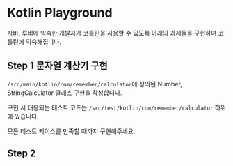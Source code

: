 # Kotlin Playground

자바, 루비에 익숙한 개발자가 코틀린을 사용할 수 있도록 아래의 과제들을 구현하며 코틀린에 익숙해집니다.

## Step 1 문자열 계산기 구현

```/src/main/kotlin/com/remember/calculator```에 정의된 Number, StringCalculator 클래스 구현을 작성합니다.

구현 시 대응되는 테스트 코드는 ```/src/test/kotlin/com/remember/calculator``` 하위에 있습니다.

모든 테스트 케이스를 만족할 때까지 구현해주세요.

## Step 2 
